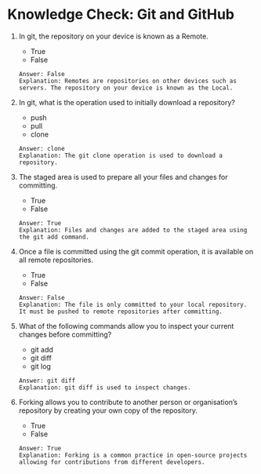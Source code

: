 # Knowledge Check: Git and GitHub

1. In git, the repository on your device is known as a Remote.
   - True
   - False
   ```
   Answer: False
   Explanation: Remotes are repositories on other devices such as servers. The repository on your device is known as the Local.
   ```

2. In git, what is the operation used to initially download a repository?
   - push
   - pull
   - clone
   ```
   Answer: clone
   Explanation: The git clone operation is used to download a repository.
   ```

3. The staged area is used to prepare all your files and changes for committing.
   - True
   - False
   ```
   Answer: True
   Explanation: Files and changes are added to the staged area using the git add command.
   ```

4. Once a file is committed using the git commit operation, it is available on all remote repositories.
   - True
   - False
   ```
   Answer: False
   Explanation: The file is only committed to your local repository. It must be pushed to remote repositories after committing.
   ```

5. What of the following commands allow you to inspect your current changes before committing?
   - git add
   - git diff
   - git log
   ```
   Answer: git diff
   Explanation: git diff is used to inspect changes.
   ```

6. Forking allows you to contribute to another person or organisation’s repository by creating your own copy of the repository.
   - True
   - False
   ```
   Answer: True
   Explanation: Forking is a common practice in open-source projects allowing for contributions from different developers.
   ```
